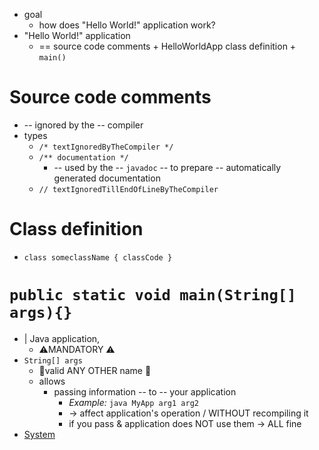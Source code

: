 * goal
  * how does "Hello World!" application work?
* "Hello World!" application
  * == source code comments + HelloWorldApp class definition + `main()`

# Source code comments
* -- ignored by the -- compiler
* types
  * `/* textIgnoredByTheCompiler */`
  * `/** documentation */`
    * -- used by the -- `javadoc` -- to prepare -- automatically generated documentation
  * `// textIgnoredTillEndOfLineByTheCompiler `

# Class definition
* `class someclassName { classCode }`

# `public static void main(String[] args){}`
* | Java application,
  * ⚠️MANDATORY ⚠️
* `String[] args`
  * 👀valid ANY OTHER name 👀
  * allows
    * passing information -- to -- your application
      * _Example:_ `java MyApp arg1 arg2`
      * -> affect application's operation / WITHOUT recompiling it
      * if you pass & application does NOT use them -> ALL fine
* [System](https://docs.oracle.com/en/java/javase/23/docs/api/java.base/java/lang/System.html)
